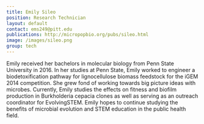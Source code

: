 ```yaml
---
title: Emily Sileo
position: Research Technician
layout: default
contact: ems249@pitt.edu
publications: http://micropopbio.org/pubs/sileo.html
image: /images/sileo.png
group: tech
---
```

Emily received her bachelors in molecular biology from Penn State University in 2016. In her studies at Penn State, Emily worked to engineer a biodetoxification pathway for lignocellulose biomass feedstock for the iGEM 2014 competition. She grew fond of working towards big picture ideas with microbes. Currently, Emily studies the effects on fitness and biofilm production in Burkholderia cepacia clones as well as serving as an outreach coordinator for EvolvingSTEM. Emily hopes to continue studying the benefits of microbial evolution and STEM education in the public health field. 